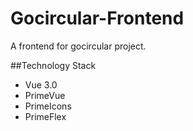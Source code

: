 # Gocircular-Frontend

A frontend for gocircular project.

##Technology Stack
- Vue 3.0
- PrimeVue
- PrimeIcons
- PrimeFlex

